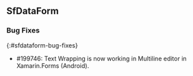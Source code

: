 ## SfDataForm

### Bug Fixes
{:#sfdataform-bug-fixes}

* \#199746: Text Wrapping is now working in Multiline editor in Xamarin.Forms (Android).
